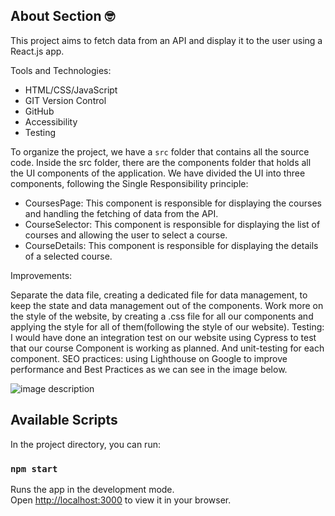 ## About Section 🤓

This project aims to fetch data from an API and display it to the user using a React.js app. 

Tools and Technologies:
- HTML/CSS/JavaScript
- GIT Version Control
- GitHub
- Accessibility
- Testing

To organize the project, we have a `src` folder that contains all the source code. Inside the src folder, there are the components folder that holds all the UI components of the application. We have divided the UI into three components, following the Single Responsibility principle:

- CoursesPage: This component is responsible for displaying the courses and handling the fetching of data from the API.
- CourseSelector: This component is responsible for displaying the list of courses and allowing the user to select a course.
- CourseDetails: This component is responsible for displaying the details of a selected course.


Improvements:

Separate the data file, creating a dedicated file for data management, to keep the state and data management out of the components.
Work more on the style of the website, by creating a .css file for all our components and applying the style for all of them(following the style of our website).
Testing: I would have done an integration test on our website using Cypress to test that our course Component is working as planned. And unit-testing for each component.
SEO practices: using Lighthouse on Google to improve performance and Best Practices as we can see in the image below.

<img src="/Users/olga/Desktop/CareerFoundry/CareerFoundry/courses/media/Screenshot 2023-01-22 at 20.10.30.png" alt="image description">



## Available Scripts

In the project directory, you can run:

### `npm start`

Runs the app in the development mode.\
Open [http://localhost:3000](http://localhost:3000) to view it in your browser.
